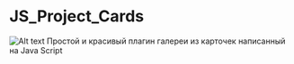 # JS_Project_Cards
![Alt text](https://github.com/DreamLife37/JS_Project_Cards/blob/main/cards.gif)
Простой и красивый плагин галереи из карточек написанный на Java Script
